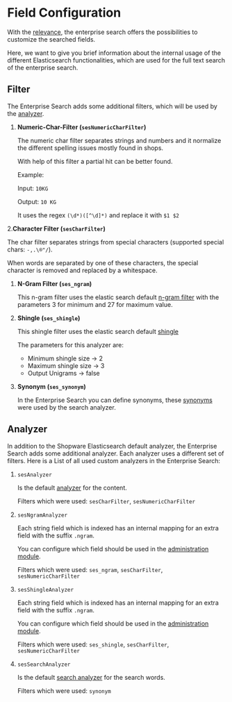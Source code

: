 # Field Configuration

With the [relevance](relevance), the enterprise search offers the possibilities to customize the searched fields.

Here, we want to give you brief information about the internal usage of the different Elasticsearch functionalities, which are used for the full text search of the enterprise search.

## Filter

The Enterprise Search adds some additional filters, which will be used by the [analyzer](field-config#analyzer).

1. **Numeric-Char-Filter \(`sesNumericCharFilter`\)**

   The numeric char filter separates strings and numbers and it normalize the different spelling issues mostly found in shops.

   With help of this filter a partial hit can be better found.

   Example:

   Input: `10KG`

   Output: `10 KG`

   It uses the regex `(\d*)([^\d]*)` and replace it with `$1 $2`

2.**Character Filter \(`sesCharFilter`\)**

The char filter separates strings from special characters \(supported special chars: `-,.\®"/`\).

When words are separated by one of these characters, the special character is removed and replaced by a whitespace.

1. **N-Gram Filter \(`ses_ngram`\)**

   This n-gram filter uses the elastic search default [n-gram filter](https://www.elastic.co/guide/en/elasticsearch/reference/current/analysis-ngram-tokenizer.html) with the parameters 3 for minimum and 27 for maximum value.

2. **Shingle \(`ses_shingle`\)**

   This shingle filter uses the elastic search default [shingle](https://www.elastic.co/guide/en/elasticsearch/reference/7.10/analysis-shingle-tokenfilter.html)

   The parameters for this analyzer are:

   * Minimum shingle size -&gt; 2
   * Maximum shingle size -&gt; 3
   * Output Unigrams -&gt; false

3. **Synonym \(`ses_synonym`\)**

   In the Enterprise Search you can define synonyms, these [synonyms](synonyms) were used by the search analyzer.

## Analyzer

In addition to the Shopware Elasticsearch default analyzer, the Enterprise Search adds some additional analyzer. Each analyzer uses a different set of filters. Here is a List of all used custom analyzers in the Enterprise Search:

1. `sesAnalyzer`

   Is the default [analyzer](https://www.elastic.co/guide/en/elasticsearch/reference/current/analyzer.html) for the content.

   Filters which were used: `sesCharFilter`, `sesNumericCharFilter`

2. `sesNgramAnalyzer`

   Each string field which is indexed has an internal mapping for an extra field with the suffix `.ngram`.

   You can configure which field should be used in the [administration module](https://docs.shopware.com/en/shopware-6-en/enterprise-extensions/enterprise-search?category=shopware-6-en/enterprise-extensions#Configuration).

   Filters which were used: `ses_ngram`, `sesCharFilter`, `sesNumericCharFilter`

3. `sesShingleAnalyzer`

   Each string field which is indexed has an internal mapping for an extra field with the suffix `.ngram`.

   You can configure which field should be used in the [administration module](https://docs.shopware.com/en/shopware-6-en/enterprise-extensions/enterprise-search?category=shopware-6-en/enterprise-extensions#Configuration).

   Filters which were used: `ses_shingle`, `sesCharFilter`, `sesNumericCharFilter`

4. `sesSearchAnalyzer`

   Is the default [search analyzer](https://www.elastic.co/guide/en/elasticsearch/reference/current/search-analyzer.html) for the search words.

   Filters which were used: `synonym`
